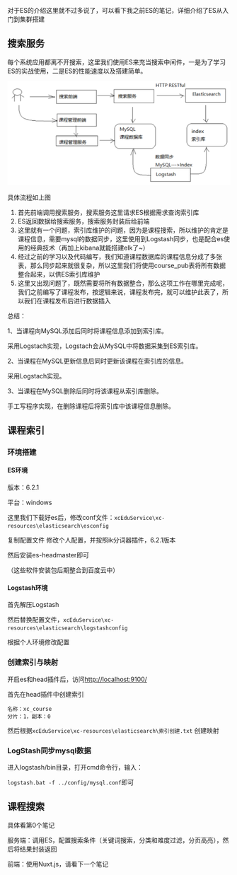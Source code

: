 对于ES的介绍这里就不过多说了，可以看下我之前ES的笔记，详细介绍了ES从入门到集群搭建

## 搜索服务

每个系统应用都离不开搜索，这里我们使用ES来充当搜索中间件，一是为了学习ES的实战使用，二是ES的性能速度以及搭建简单。

![1583225709393](../image/1583225709393.png)

具体流程如上图

1. 首先前端调用搜索服务，搜索服务这里请求ES根据需求查询索引库
2. ES返回数据给搜索服务，搜索服务封装后给前端
3. 这里就有一个问题，索引库维护的问题，因为是课程搜索，所以维护的肯定是课程信息，需要mysql的数据同步，这里使用到Logstash同步，也是配合es使用的经典技术（再加上kibana就能搭建elk了~）
4. 经过之前的学习以及代码编写，我们知道课程数据库的课程信息分成了多张表，那么同步起来就很复杂，所以这里我们将使用course_pub表将所有数据整合起来，以供ES索引库维护
5. 这里又出现问题了，既然需要将所有数据整合，那么这项工作在哪里完成呢，我们之前编写了课程发布，按逻辑来说，课程发布完，就可以维护此表了，所以我们在课程发布后进行数据插入

总结：

1、当课程向MySQL添加后同时将课程信息添加到索引库。

采用Logstach实现，Logstach会从MySQL中将数据采集到ES索引库。

2、当课程在MySQL更新信息后同时更新该课程在索引库的信息。

采用Logstach实现。

3、当课程在MySQL删除后同时将该课程从索引库删除。

手工写程序实现，在删除课程后将索引库中该课程信息删除。

## 课程索引

### 环境搭建

#### ES环境

版本：6.2.1

平台：windows

这里我们下载好es后，修改conf文件：`xcEduService\xc-resources\elasticsearch\esconfig`

复制配置文件 修改个人配置，并按照ik分词器插件，6.2.1版本

然后安装es-headmaster即可

（这些软件安装包后期整合到百度云中）

#### Logstash环境

首先解压Logstash

然后替换配置文件，`xcEduService\xc-resources\elasticsearch\logstashconfig`

根据个人环境修改配置



### 创建索引与映射

开启es和head插件后，访问<http://localhost:9100/>

首先在head插件中创建索引

```
名称：xc_course
分片：1，副本：0
```

然后根据`xcEduService\xc-resources\elasticsearch\索引创建.txt` 创建映射



### LogStash同步mysql数据

进入logstash/bin目录，打开cmd命令行，输入：

`logstash.bat -f ../config/mysql.conf`即可



## 课程搜索

具体看第0个笔记

服务端：调用ES，配置搜索条件（关键词搜索，分类和难度过滤，分页高亮），然后将结果封装返回

前端：使用Nuxt.js，请看下一个笔记
